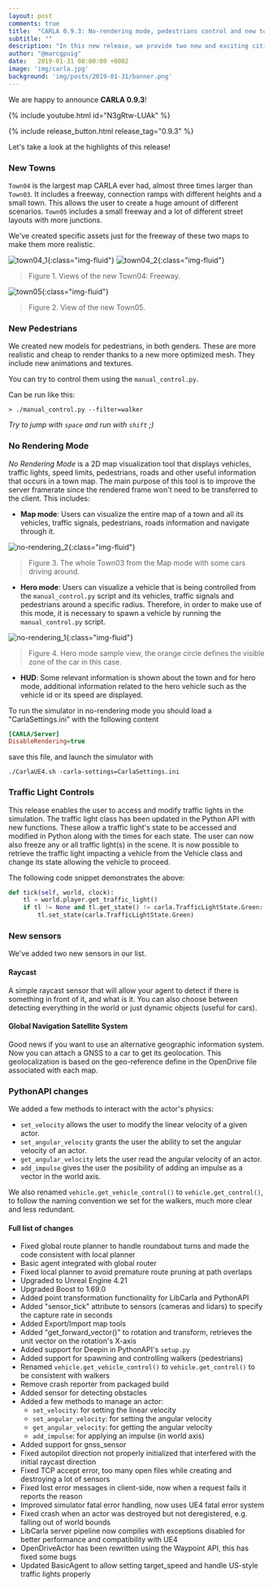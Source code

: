 ```yaml
---
layout: post
comments: true
title:  "CARLA 0.9.3: No-rendering mode, pedestrians control and new towns"
subtitle: ""
description: "In this new release, we provide two new and exciting cities, new pedestrian models and animations and introducing the new no-rendering mode visualization for CARLA."
author: "@marcgpuig"
date:   2019-01-31 08:00:00 +0002
image: 'img/carla.jpg'
background: 'img/posts/2019-01-31/banner.png'
---
```


We are happy to announce **CARLA 0.9.3**!

{% include youtube.html id="N3gRtw-LUAk" %}


{% include release_button.html release_tag="0.9.3" %}

Let's take a look at the highlights of this release!

### New Towns

`Town04` is the largest map CARLA ever had, almost three times larger than `Town03`. It includes a freeway, connection ramps with different heights and a small town. This allows the user to create a huge amount of different scenarios. `Town05` includes a small freeway and a lot of different street layouts with more junctions.

We've created specific assets just for the freeway of these two maps to make them more realistic.

![town04_1](/img/posts/2019-01-31/town04_1.png){:class="img-fluid"}
![town04_2](/img/posts/2019-01-31/town04_2.png){:class="img-fluid"}
> Figure 1. Views of the new Town04: Freeway.

![town05](/img/posts/2019-01-31/town05.png){:class="img-fluid"}
> Figure 2. View of the new Town05.


### New Pedestrians

We created new models for pedestrians, in both genders. These are more realistic and cheap to render thanks to a new more optimized mesh. They include new animations and textures.

You can try to control them using the `manual_control.py`.

Can be run like this:

```
> ./manual_control.py --filter=walker
```

_Try to jump with `space` and run with `shift` ;)_


### No Rendering Mode

*No Rendering Mode* is a 2D map visualization tool that displays vehicles, traffic lights, speed limits, pedestrians, roads and other useful information that occurs in a town map. The main purpose of this tool is to improve the server framerate since the rendered frame won't need to be transferred to the client. This includes:

- **Map mode**: Users can visualize the entire map of a town and all its vehicles, traffic signals, pedestrians, roads information and navigate through it.

![no-rendering_2](/img/posts/2019-01-31/no-rendering_2.png){:class="img-fluid"}
> Figure 3. The whole Town03 from the Map mode with some cars driving around.

- **Hero mode**: Users can visualize a vehicle that is being controlled from the `manual_control.py` script and its vehicles, traffic signals and pedestrians around a specific radius. Therefore, in order to make use of this mode, it is necessary to spawn a vehicle by running the `manual_control.py` script.

![no-rendering_1](/img/posts/2019-01-31/no-rendering_1.png){:class="img-fluid"}
> Figure 4. Hero mode sample view, the orange circle defines the visible zone of the car in this case.

- **HUD**: Some relevant information is shown about the town and for hero mode, additional information related to the hero vehicle such as the vehicle id or its speed are displayed.

To run the simulator in no-rendering mode you should load a "CarlaSettings.ini" with the following content

```ini
[CARLA/Server]
DisableRendering=true
```

save this file, and launch the simulator with

```
./CarlaUE4.sh -carla-settings=CarlaSettings.ini
```


### Traffic Light Controls

This release enables the user to access and modify traffic lights in the simulation. The traffic light class has been updated in the Python API with new functions. These allow a traffic light's state to be accessed and modified in Python along with the times for each state. The user can now also freeze any or all traffic light(s) in the scene. It is now possible to retrieve the traffic light impacting a vehicle from the Vehicle class and change its state allowing the vehicle to proceed.

The following code snippet demonstrates the above:

```py
def tick(self, world, clock):
    tl = world.player.get_traffic_light()
    if tl != None and tl.get_state() != carla.TrafficLightState.Green:
        tl.set_state(carla.TrafficLightState.Green)
```


### New sensors

We've added two new sensors in our list.

#### Raycast
A simple raycast sensor that will allow your agent to detect if there is something in front of it, and what is it. You can also choose between detecting everything in the world or just dynamic objects (useful for cars).

#### Global Navigation Satellite System
Good news if you want to use an alternative geographic information system. Now you can attach a GNSS to a car to get its geolocation.
This geolocalization is based on the geo-reference define in the OpenDrive file associated with each map.


### PythonAPI changes

We added a few methods to interact with the actor's physics:
 - `set_velocity` allows the user to modify the linear velocity of a given actor.
 - `set_angular_velocity` grants the user the ability to set the angular velocity of an actor.
 - `get_angular_velocity` lets the user read the angular velocity of an actor.
 - `add_impulse` gives the user the posibility of adding an impulse as a vector in the world axis.

We also renamed `vehicle.get_vehicle_control()` to `vehicle.get_control()`, to follow the naming convention we set for the walkers, much more clear and less redundant.


#### Full list of changes

  * Fixed global route planner to handle roundabout turns and made the code consistent with local planner
  * Basic agent integrated with global router
  * Fixed local planner to avoid premature route pruning at path overlaps
  * Upgraded to Unreal Engine 4.21
  * Upgraded Boost to 1.69.0
  * Added point transformation functionality for LibCarla and PythonAPI
  * Added "sensor_tick" attribute to sensors (cameras and lidars) to specify the capture rate in seconds
  * Added Export/Import map tools
  * Added "get_forward_vector()" to rotation and transform, retrieves the unit vector on the rotation's X-axis
  * Added support for Deepin in PythonAPI's `setup.py`
  * Added support for spawning and controlling walkers (pedestrians)
  * Renamed `vehicle.get_vehicle_control()` to `vehicle.get_control()` to be consistent with walkers
  * Remove crash reporter from packaged build
  * Added sensor for detecting obstacles
  * Added a few methods to manage an actor:
    - `set_velocity`: for setting the linear velocity
    - `set_angular_velocity`: for setting the angular velocity
    - `get_angular_velocity`: for getting the angular velocity
    - `add_impulse`: for applying an impulse (in world axis)
  * Added support for gnss_sensor
  * Fixed autopilot direction not properly initialized that interfered with the initial raycast direction
  * Fixed TCP accept error, too many open files while creating and destroying a lot of sensors
  * Fixed lost error messages in client-side, now when a request fails it reports the reason
  * Improved simulator fatal error handling, now uses UE4 fatal error system
  * Fixed crash when an actor was destroyed but not deregistered, e.g. falling out of world bounds
  * LibCarla server pipeline now compiles with exceptions disabled for better performance and compatibility with UE4
  * OpenDriveActor has been rewritten using the Waypoint API, this has fixed some bugs
  * Updated BasicAgent to allow setting target_speed and handle US-style traffic lights properly
